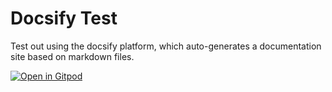 # Docsify Test

Test out using the docsify platform, which auto-generates a documentation site based on markdown files.

[![Open in Gitpod](https://gitpod.io/button/open-in-gitpod.svg)](https://gitpod.io/#github.com/neontuts/docsify-test)

